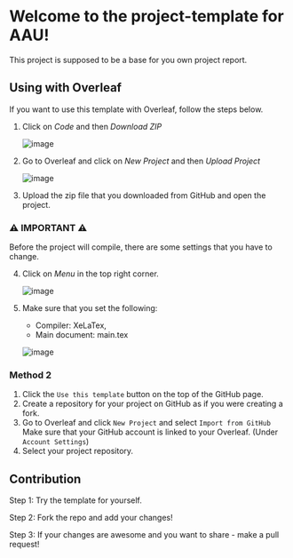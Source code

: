 # Welcome to the project-template for AAU!

This project is supposed to be a base for you own project report.

## Using with Overleaf
If you want to use this template with Overleaf, follow the steps below.

1. Click on *Code* and then *Download ZIP*

    ![image](https://github.com/Laursen79/project-template/assets/69715502/fe2aa047-53b8-471f-b507-53eeb1bd575e)

2. Go to Overleaf and click on *New Project* and then *Upload Project*

    ![image](https://github.com/Laursen79/project-template/assets/69715502/d3c1ef86-6b94-41ca-b909-c22cf58c45de)

3.  Upload the zip file that you downloaded from GitHub and open the project.

### ⚠️ IMPORTANT ⚠️
Before the project will compile, there are some settings that you have to change.

4. Click on *Menu* in the top right corner.

    ![image](https://github.com/Laursen79/project-template/assets/69715502/b5b29f65-ea50-4163-8e5a-f99767e2cdc9)


6.  Make sure that you set the following:

    - Compiler: XeLaTex,
    - Main document: main.tex

    ![image](https://github.com/Laursen79/project-template/assets/69715502/3b3e4d35-e10c-4fe0-b8c9-2aadf58cc6c0)


### Method 2
1. Click the `Use this template` button on the top of the GitHub page.
2. Create a repository for your project on GitHub as if you were creating a fork.
3. Go to Overleaf and click `New Project` and select `Import from GitHub`
    Make sure that your GitHub account is linked to your Overleaf. (Under `Account Settings`)
4. Select your project repository.


## Contribution

Step 1: Try the template for yourself.

Step 2: Fork the repo and add your changes!

Step 3: If your changes are awesome and you want to share - make a pull request!
